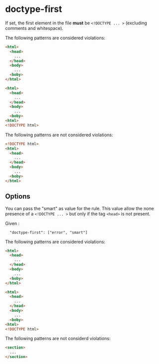 # doctype-first

If set, the first element in the file **must** be `<!DOCTYPE ... >` (excluding comments and whitespace).

The following patterns are considered violations:

```html
<html>
  <head>
    ...
  </head>
  <body>
    ...
  <boby>
</html>
```

```html
<html>
  <head>
    ...
  </head>
  <body>
    ...
  <boby>
<html>
<!DOCTYPE html>
```

The following patterns are not considered violations:

```html
<!DOCTYPE html>
<html>
  <head>
    ...
  </head>
  <body>
    ...
  <boby>
</html>
```

## Options

You can pass the "smart" as value for the rule. This value allow the none presence of a `<!DOCTYPE ... >` but only if the tag `<head>` is not present.

Given :

```
  "doctype-first": ["error", "smart"]
```

The following patterns are considered violations:

```html
<html>
  <head>
    ...
  </head>
  <body>
    ...
  <boby>
</html>
```

```html
<html>
  <head>
    ...
  </head>
  <body>
    ...
  <boby>
<html>
<!DOCTYPE html>
```

The following patterns are not considerd violations:

```html
<section>
  ...
</section>
```
